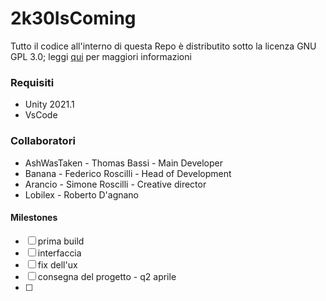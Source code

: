 # 2k30IsComing
Tutto il codice all'interno di questa Repo è distributito sotto la licenza GNU GPL 3.0; leggi [qui](https://github.com/NotLugozzi/2k30IsComing/blob/main/LICENSE) per maggiori informazioni
### Requisiti
- Unity 2021.1
- VsCode 
 
### Collaboratori
- AshWasTaken - Thomas Bassi - Main Developer
- Banana - Federico Roscilli - Head of Development
- Arancio - Simone Roscilli - Creative director
- Lobilex - Roberto D'agnano

#### Milestones
- [ ] prima build
- [ ] interfaccia
- [ ] fix dell'ux 
- [ ] consegna del progetto - q2 aprile
- [ ] 

